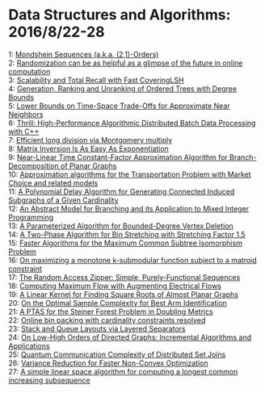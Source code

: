 # Data Structures and Algorithms: 2016/8/22-28  
1: [Mondshein Sequences (a.k.a. (2,1)-Orders)](https://doi.org/10.48550/arXiv.1311.0750)  
2: [Randomization can be as helpful as a glimpse of the future in online  computation](https://doi.org/10.48550/arXiv.1511.05886)  
3: [Scalability and Total Recall with Fast CoveringLSH](https://doi.org/10.48550/arXiv.1602.02620)  
4: [Generation, Ranking and Unranking of Ordered Trees with Degree Bounds](https://doi.org/10.48550/arXiv.1603.00977)  
5: [Lower Bounds on Time-Space Trade-Offs for Approximate Near Neighbors](https://doi.org/10.48550/arXiv.1605.02701)  
6: [Thrill: High-Performance Algorithmic Distributed Batch Data Processing  with C++](https://doi.org/10.48550/arXiv.1608.05634)  
7: [Efficient long division via Montgomery multiply](https://doi.org/10.48550/arXiv.1303.0328)  
8: [Matrix Inversion Is As Easy As Exponentiation](https://doi.org/10.48550/arXiv.1305.0526)  
9: [Near-Linear Time Constant-Factor Approximation Algorithm for  Branch-Decomposition of Planar Graphs](https://doi.org/10.48550/arXiv.1407.6761)  
10: [Approximation algorithms for the Transportation Problem with Market  Choice and related models](https://doi.org/10.48550/arXiv.1410.1409)  
11: [A Polynomial Delay Algorithm for Generating Connected Induced Subgraphs  of a Given Cardinality](https://doi.org/10.48550/arXiv.1411.2262)  
12: [An Abstract Model for Branching and its Application to Mixed Integer  Programming](https://doi.org/10.48550/arXiv.1511.01818)  
13: [A Parameterized Algorithm for Bounded-Degree Vertex Deletion](https://doi.org/10.48550/arXiv.1601.00163)  
14: [A Two-Phase Algorithm for Bin Stretching with Stretching Factor 1.5](https://doi.org/10.48550/arXiv.1601.08111)  
15: [Faster Algorithms for the Maximum Common Subtree Isomorphism Problem](https://doi.org/10.48550/arXiv.1602.07210)  
16: [On maximizing a monotone k-submodular function subject to a matroid  constraint](https://doi.org/10.48550/arXiv.1607.07957)  
17: [The Random Access Zipper: Simple, Purely-Functional Sequences](https://doi.org/10.48550/arXiv.1608.06009)  
18: [Computing Maximum Flow with Augmenting Electrical Flows](https://doi.org/10.48550/arXiv.1608.06016)  
19: [A Linear Kernel for Finding Square Roots of Almost Planar Graphs](https://doi.org/10.48550/arXiv.1608.06136)  
20: [On the Optimal Sample Complexity for Best Arm Identification](https://doi.org/10.48550/arXiv.1511.03774)  
21: [A PTAS for the Steiner Forest Problem in Doubling Metrics](https://doi.org/10.48550/arXiv.1608.06325)  
22: [Online bin packing with cardinality constraints resolved](https://doi.org/10.48550/arXiv.1608.06415)  
23: [Stack and Queue Layouts via Layered Separators](https://doi.org/10.48550/arXiv.1608.06458)  
24: [On Low-High Orders of Directed Graphs: Incremental Algorithms and  Applications](https://doi.org/10.48550/arXiv.1608.06462)  
25: [Quantum Communication Complexity of Distributed Set Joins](https://doi.org/10.48550/arXiv.1608.06617)  
26: [Variance Reduction for Faster Non-Convex Optimization](https://doi.org/10.48550/arXiv.1603.05643)  
27: [A simple linear space algorithm for computing a longest common  increasing subsequence](https://doi.org/10.48550/arXiv.1608.07002)  
